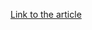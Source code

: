[Link to the article](https://www.trendmicro.com/en_us/research/24/g/write-generative-ai-cybersecurity-policy.html)
